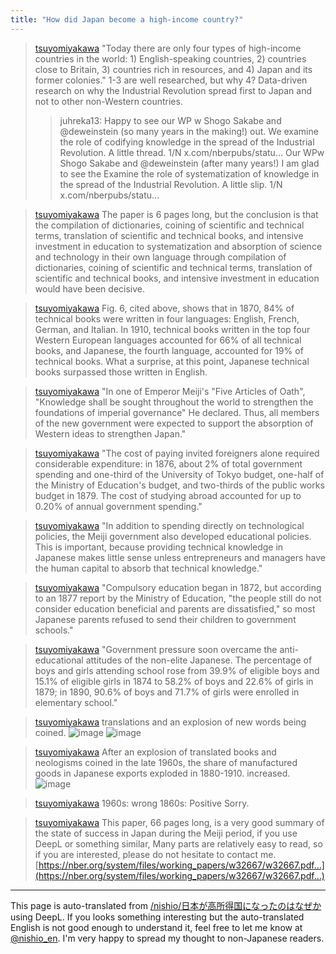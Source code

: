 ```yaml
---
title: "How did Japan become a high-income country?"
---
```


> [tsuyomiyakawa](https://x.com/tsuyomiyakawa/status/1814075499536416975) "Today there are only four types of high-income countries in the world: 1) English-speaking countries, 2) countries close to Britain, 3) countries rich in resources, and 4) Japan and its former colonies."
>  1-3 are well researched, but why 4? Data-driven research on why the Industrial Revolution spread first to Japan and not to other non-Western countries.
>  >juhreka13: Happy to see our WP w Shogo Sakabe and @deweinstein  (so many years in the making!) out.   We examine the role of codifying knowledge in the spread of the Industrial Revolution. A little thread. 1/N x.com/nberpubs/statu…
>  Our WPw Shogo Sakabe and @deweinstein (after many years!) I am glad to see the  Examine the role of systematization of knowledge in the spread of the Industrial Revolution. A little slip. 1/N x.com/nberpubs/statu...


> [tsuyomiyakawa](https://x.com/tsuyomiyakawa/status/1814077685653815639) The paper is 6 pages long, but the conclusion is that the compilation of dictionaries, coining of scientific and technical terms, translation of scientific and technical books, and intensive investment in education to systematization and absorption of science and technology in their own language through compilation of dictionaries, coining of scientific and technical terms, translation of scientific and technical books, and intensive investment in education would have been decisive.

> [tsuyomiyakawa](https://x.com/tsuyomiyakawa/status/1814078418067276205) Fig. 6, cited above, shows that in 1870, 84% of technical books were written in four languages: English, French, German, and Italian. In 1910, technical books written in the top four Western European languages accounted for 66% of all technical books, and Japanese, the fourth language, accounted for 19% of technical books. What a surprise, at this point, Japanese technical books surpassed those written in English.

> [tsuyomiyakawa](https://x.com/tsuyomiyakawa/status/1814082402710593556) "In one of Emperor Meiji's "Five Articles of Oath", "Knowledge shall be sought throughout the world to strengthen the foundations of imperial governance" He declared. Thus, all members of the new government were expected to support the absorption of Western ideas to strengthen Japan."

> [tsuyomiyakawa](https://x.com/tsuyomiyakawa/status/1814083164736008632) "The cost of paying invited foreigners alone required considerable expenditure: in 1876, about 2% of total government spending and one-third of the University of Tokyo budget, one-half of the Ministry of Education's budget, and two-thirds of the public works budget in 1879. The cost of studying abroad accounted for up to 0.20% of annual government spending."

> [tsuyomiyakawa](https://x.com/tsuyomiyakawa/status/1814083635387289757) "In addition to spending directly on technological policies, the Meiji government also developed educational policies. This is important, because providing technical knowledge in Japanese makes little sense unless entrepreneurs and managers have the human capital to absorb that technical knowledge."

> [tsuyomiyakawa](https://x.com/tsuyomiyakawa/status/1814083777163051438) "Compulsory education began in 1872, but according to an 1877 report by the Ministry of Education, "the people still do not consider education beneficial and parents are dissatisfied," so most Japanese parents refused to send their children to government schools."

> [tsuyomiyakawa](https://x.com/tsuyomiyakawa/status/1814084114607386820) "Government pressure soon overcame the anti-educational attitudes of the non-elite Japanese. The percentage of boys and girls attending school rose from 39.9% of eligible boys and 15.1% of eligible girls in 1874 to 58.2% of boys and 22.6% of girls in 1879; in 1890, 90.6% of boys and 71.7% of girls were enrolled in elementary school."

> [tsuyomiyakawa](https://x.com/tsuyomiyakawa/status/1814085337997803609) translations and an explosion of new words being coined.
>  ![image](https://pbs.twimg.com/media/GSzsmYzaMAAudFk?format=jpg&name=900x900#.png) ![image](https://pbs.twimg.com/media/GSzssxeaIAAg-od?format=jpg&name=900x900#.png)

> [tsuyomiyakawa](https://x.com/tsuyomiyakawa/status/1814086505092227254) After an explosion of translated books and neologisms coined in the late 1960s, the share of manufactured goods in Japanese exports exploded in 1880-1910. increased.
>  ![image](https://pbs.twimg.com/media/GSztMZuaYAAW153?format=jpg&name=medium#.png)

> [tsuyomiyakawa](https://x.com/tsuyomiyakawa/status/1814090212945068506) 1960s: wrong
>  1860s: Positive
>  Sorry.

> [tsuyomiyakawa](https://x.com/tsuyomiyakawa/status/1814091391489741142) This paper, 66 pages long, is a very good summary of the state of success in Japan during the Meiji period, if you use DeepL or something similar, Many parts are relatively easy to read, so if you are interested, please do not hesitate to contact me.
>  [https://nber.org/system/files/working_papers/w32667/w32667.pdf…](https://nber.org/system/files/working_papers/w32667/w32667.pdf…)

---
This page is auto-translated from [/nishio/日本が高所得国になったのはなぜか](https://scrapbox.io/nishio/日本が高所得国になったのはなぜか) using DeepL. If you looks something interesting but the auto-translated English is not good enough to understand it, feel free to let me know at [@nishio_en](https://twitter.com/nishio_en). I'm very happy to spread my thought to non-Japanese readers.